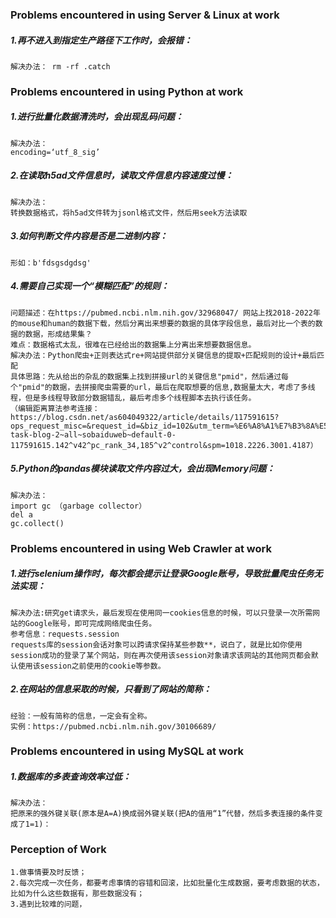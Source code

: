 ### Problems encountered in using Server & Linux at work

##### 1.再不进入到指定生产路径下工作时，会报错：

```
解决办法： rm -rf .catch
```

### Problems encountered in using Python at work

##### 1.进行批量化数据清洗时，会出现乱码问题：

```
解决办法：
encoding=‘utf_8_sig’
```

##### 2.在读取h5ad文件信息时，读取文件信息内容速度过慢：

```
解决办法：
转换数据格式，将h5ad文件转为jsonl格式文件，然后用seek方法读取
```

##### 3.如何判断文件内容是否是二进制内容：

```
形如：b'fdsgsdgdsg'
```

##### 4.需要自己实现一个“模糊匹配”的规则：

```
问题描述：在https://pubmed.ncbi.nlm.nih.gov/32968047/ 网站上找2018-2022年的mouse和human的数据下载，然后分离出来想要的数据的具体字段信息，最后对比一个表的数据的数据，形成结果集？
难点：数据格式太乱，很难在已经给出的数据集上分离出来想要数据信息。
解决办法：Python爬虫+正则表达式re+网站提供部分关键信息的提取+匹配规则的设计+最后匹配
具体思路：先从给出的杂乱的数据集上找到拼接url的关键信息"pmid"，然后通过每个"pmid"的数据，去拼接爬虫需要的url，最后在爬取想要的信息,数据量太大，考虑了多线程，但是多线程导致部分数据错乱，最后考虑多个线程脚本去执行该任务。
（编辑距离算法参考连接：https://blog.csdn.net/as604049322/article/details/117591615?ops_request_misc=&request_id=&biz_id=102&utm_term=%E6%A8%A1%E7%B3%8A%E5%8C%B9%E9%85%8D%E7%9A%84%E7%AE%97%E6%B3%95&utm_medium=distribute.pc_search_result.none-task-blog-2~all~sobaiduweb~default-0-117591615.142^v42^pc_rank_34,185^v2^control&spm=1018.2226.3001.4187）
```

##### 5.Python的pandas模块读取文件内容过大，会出现Memory问题：

```
解决办法：
import gc （garbage collector）
del a
gc.collect()
```

### Problems encountered in using Web Crawler at work

##### 1.进行selenium操作时，每次都会提示让登录Google账号，导致批量爬虫任务无法实现：

```
解决办法:研究get请求头，最后发现在使用同一cookies信息的时候，可以只登录一次所需网站的Google账号，即可完成网络爬虫任务。
参考信息：requests.session
requests库的session会话对象可以跨请求保持某些参数**，说白了，就是比如你使用session成功的登录了某个网站，则在再次使用该session对象请求该网站的其他网页都会默认使用该session之前使用的cookie等参数。
```

##### 2.在网站的信息采取的时候，只看到了网站的简称：

```
经验：一般有简称的信息，一定会有全称。  
实例：https://pubmed.ncbi.nlm.nih.gov/30106689/
```

### Problems encountered in using MySQL at work

##### 1.数据库的多表查询效率过低：

```
解决办法：
把原来的强外键关联(原本是A=A)换成弱外键关联(把A的值用“1”代替，然后多表连接的条件变成了1=1)：
```

### Perception of Work

```
1.做事情要及时反馈；
2.每次完成一次任务，都要考虑事情的容错和回滚，比如批量化生成数据，要考虑数据的状态，比如为什么这些数据有，那些数据没有；
3.遇到比较难的问题，
```

